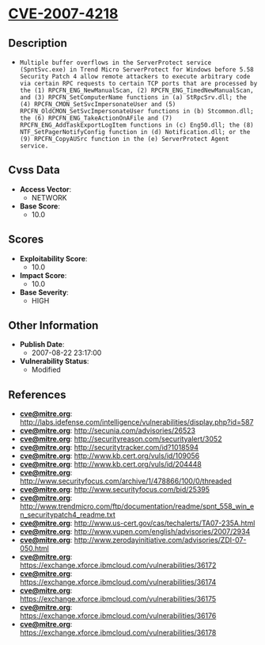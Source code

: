 
# [CVE-2007-4218](https://cve.mitre.org/cgi-bin/cvename.cgi?name=CVE-2007-4218)

## Description

- `Multiple buffer overflows in the ServerProtect service (SpntSvc.exe) in Trend Micro ServerProtect for Windows before 5.58 Security Patch 4 allow remote attackers to execute arbitrary code via certain RPC requests to certain TCP ports that are processed by the (1) RPCFN_ENG_NewManualScan, (2) RPCFN_ENG_TimedNewManualScan, and (3) RPCFN_SetComputerName functions in (a) StRpcSrv.dll; the (4) RPCFN_CMON_SetSvcImpersonateUser and (5) RPCFN_OldCMON_SetSvcImpersonateUser functions in (b) Stcommon.dll; the (6) RPCFN_ENG_TakeActionOnAFile and (7) RPCFN_ENG_AddTaskExportLogItem functions in (c) Eng50.dll; the (8) NTF_SetPagerNotifyConfig function in (d) Notification.dll; or the (9) RPCFN_CopyAUSrc function in the (e) ServerProtect Agent service.`

## Cvss Data

- **Access Vector**:
  - NETWORK
- **Base Score**:
  - 10.0

## Scores

- **Exploitability Score**:
  - 10.0
- **Impact Score**:
  - 10.0
- **Base Severity**:
  - HIGH

## Other Information

- **Publish Date**:
  - 2007-08-22 23:17:00
- **Vulnerability Status**:
  - Modified

## References

- **cve@mitre.org**: http://labs.idefense.com/intelligence/vulnerabilities/display.php?id=587
- **cve@mitre.org**: http://secunia.com/advisories/26523
- **cve@mitre.org**: http://securityreason.com/securityalert/3052
- **cve@mitre.org**: http://securitytracker.com/id?1018594
- **cve@mitre.org**: http://www.kb.cert.org/vuls/id/109056
- **cve@mitre.org**: http://www.kb.cert.org/vuls/id/204448
- **cve@mitre.org**: http://www.securityfocus.com/archive/1/478866/100/0/threaded
- **cve@mitre.org**: http://www.securityfocus.com/bid/25395
- **cve@mitre.org**: http://www.trendmicro.com/ftp/documentation/readme/spnt_558_win_en_securitypatch4_readme.txt
- **cve@mitre.org**: http://www.us-cert.gov/cas/techalerts/TA07-235A.html
- **cve@mitre.org**: http://www.vupen.com/english/advisories/2007/2934
- **cve@mitre.org**: http://www.zerodayinitiative.com/advisories/ZDI-07-050.html
- **cve@mitre.org**: https://exchange.xforce.ibmcloud.com/vulnerabilities/36172
- **cve@mitre.org**: https://exchange.xforce.ibmcloud.com/vulnerabilities/36174
- **cve@mitre.org**: https://exchange.xforce.ibmcloud.com/vulnerabilities/36175
- **cve@mitre.org**: https://exchange.xforce.ibmcloud.com/vulnerabilities/36176
- **cve@mitre.org**: https://exchange.xforce.ibmcloud.com/vulnerabilities/36178
